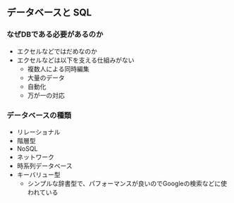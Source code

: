 ## データベースと SQL

### なぜDBである必要があるのか
- エクセルなどではだめなのか
- エクセルなどは以下を支える仕組みがない
  - 複数人による同時編集
  - 大量のデータ
  - 自動化
  - 万が一の対応

### データベースの種類
- リレーショナル
- 階層型
- NoSQL
- ネットワーク
- 時系列データベース
- キーバリュー型
  - シンプルな辞書型で、パフォーマンスが良いのでGoogleの検索などに使われている